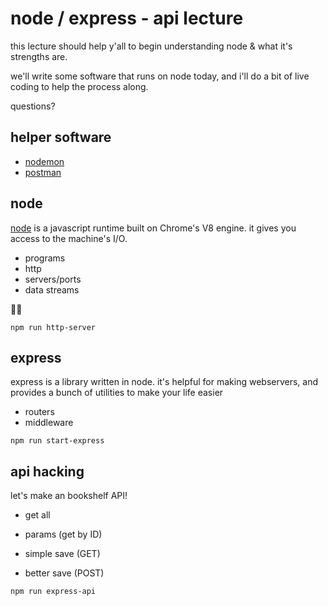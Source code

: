 # node / express - api lecture

this lecture should help y'all to begin understanding node & what it's strengths are.

we'll write some software that runs on node today, and i'll do a bit of live coding to help the process along.

questions?

## helper software

- [nodemon](npmjs.com/package/nodemon)
- [postman](https://www.getpostman.com)

## node

[node](https://nodejs.org) is a javascript runtime built on Chrome's V8 engine. it gives you access to the machine's I/O.

- programs
- http
- servers/ports
- data streams

🙏🏽

`npm run http-server`

## express

express is a library written in node. it's helpful for making webservers, and provides a bunch of utilities to make your life easier

- routers
- middleware

`npm run start-express`

## api hacking

let's make an bookshelf API!

- get all
- params (get by ID)

- simple save (GET)
- better save (POST)

`npm run express-api`
